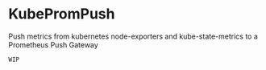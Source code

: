# KubePromPush

Push metrics from kubernetes node-exporters and kube-state-metrics to a Prometheus Push Gateway

`WIP`